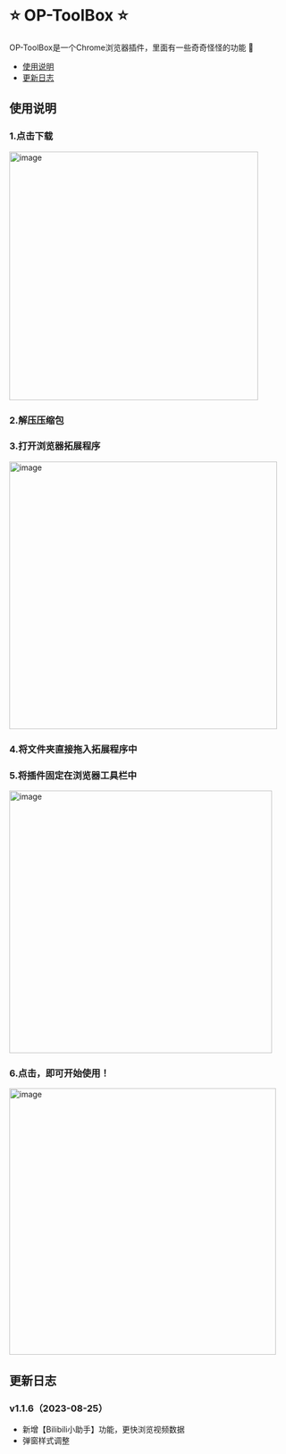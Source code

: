 # :star: OP-ToolBox :star:
OP-ToolBox是一个Chrome浏览器插件，里面有一些奇奇怪怪的功能 :eyes:
- [使用说明](#使用说明)
- [更新日志](#更新日志)
## 使用说明
<h3>1.点击下载</h3>
<img width="445" alt="image" src="https://github.com/WanGODW/OP-ToolBox/assets/108512706/4683cf87-541a-4a0f-a1df-98cce7adc382">
<h3>2.解压压缩包</h3>
<h3>3.打开浏览器拓展程序</h3>
<img width="479" alt="image" src="https://github.com/WanGODW/OP-ToolBox/assets/108512706/9c8c90e2-7056-4650-9042-95073337b4ef">
<h3>4.将文件夹直接拖入拓展程序中</h3>
<h3>5.将插件固定在浏览器工具栏中</h3>
<img width="470" alt="image" src="https://github.com/WanGODW/OP-ToolBox/assets/108512706/d43c28d9-79f8-4a7b-9e73-f8b934c7274d">
<h3>6.点击，即可开始使用！</h3>
<img width="477" alt="image" src="https://github.com/WanGODW/OP-ToolBox/assets/108512706/c4faac5a-a5f1-4a1f-abe8-66ba7927586b">

## 更新日志
### v1.1.6（2023-08-25）
- 新增【Bilibili小助手】功能，更快浏览视频数据
- 弹窗样式调整
